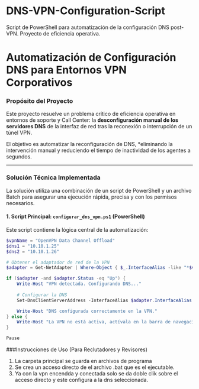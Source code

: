 # DNS-VPN-Configuration-Script
Script de PowerShell para automatización de la configuración DNS post-VPN. Proyecto de eficiencia operativa.

# Automatización de Configuración DNS para Entornos VPN Corporativos

### Propósito del Proyecto

Este proyecto resuelve un problema crítico de eficiencia operativa en entornos de soporte y Call Center: la **desconfiguración manual de los servidores DNS** de la interfaz de red tras la reconexión o interrupción de un túnel VPN.

El objetivo es automatizar la reconfiguración de DNS, *eliminando la intervención manual y reduciendo el tiempo de inactividad de los agentes a segundos.

---

### Solución Técnica Implementada

La solución utiliza una combinación de un script de PowerShell y un archivo Batch para asegurar una ejecución rápida, precisa y con los permisos necesarios.

#### 1. Script Principal: `configurar_dns_vpn.ps1` (PowerShell)

Este script contiene la lógica central de la automatización:

```powershell
$vpnName = "OpenVPN Data Channel Offload"
$dns1 = "10.10.1.25"
$dns2 = "10.10.1.26"

# Obtener el adaptador de red de la VPN
$adapter = Get-NetAdapter | Where-Object { $_.InterfaceAlias -like "*$vpnName*" }

if ($adapter -and $adapter.Status -eq "Up") {
    Write-Host "VPN detectada. Configurando DNS..."
    
    # Configurar la DNS
    Set-DnsClientServerAddress -InterfaceAlias $adapter.InterfaceAlias -ServerAddresses ($dns1, $dns2)

    Write-Host "DNS configurada correctamente en la VPN."
} else {
    Write-Host "La VPN no está activa, actívala en la barra de navegación."
}

Pause

```
###Instrucciones de Uso (Para Reclutadores y Revisores)


1. La carpeta principal se guarda en archivos de programa
2. Se crea un acceso directo de el archivo .bat que es el ejecutable.
3. Ya con la vpn encendda y conectada solo se da doble clik sobre el acceso directo y este configura a la dns seleccionada.
